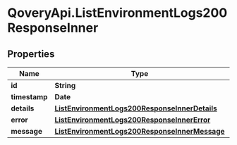 # QoveryApi.ListEnvironmentLogs200ResponseInner

## Properties

Name | Type | Description | Notes
------------ | ------------- | ------------- | -------------
**id** | **String** |  | 
**timestamp** | **Date** |  | 
**details** | [**ListEnvironmentLogs200ResponseInnerDetails**](ListEnvironmentLogs200ResponseInnerDetails.md) |  | 
**error** | [**ListEnvironmentLogs200ResponseInnerError**](ListEnvironmentLogs200ResponseInnerError.md) |  | [optional] 
**message** | [**ListEnvironmentLogs200ResponseInnerMessage**](ListEnvironmentLogs200ResponseInnerMessage.md) |  | [optional] 


